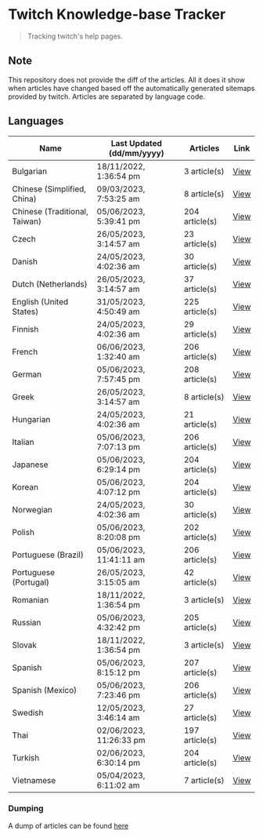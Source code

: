 # Twitch Knowledge-base Tracker
> Tracking twitch's help pages. 

## Note
This repository does not provide the diff of the articles. All it does it show when articles have changed based
off the automatically generated sitemaps provided by twitch. Articles are separated by language code.

## Languages

| Name                          | Last Updated (dd/mm/yyyy) | Articles       | Link                   |
|-------------------------------|---------------------------|----------------|------------------------|
| Bulgarian                     | 18/11/2022, 1:36:54 pm    | 3 article(s)   | [View](docs/bg.md)     |
| Chinese (Simplified, China)   | 09/03/2023, 7:53:25 am    | 8 article(s)   | [View](docs/zh_CN.md)  |
| Chinese (Traditional, Taiwan) | 05/06/2023, 5:39:41 pm    | 204 article(s) | [View](docs/zh_TW.md)  |
| Czech                         | 26/05/2023, 3:14:57 am    | 23 article(s)  | [View](docs/cs.md)     |
| Danish                        | 24/05/2023, 4:02:36 am    | 30 article(s)  | [View](docs/da.md)     |
| Dutch (Netherlands)           | 26/05/2023, 3:14:57 am    | 37 article(s)  | [View](docs/nl_NL.md)  |
| English (United States)       | 31/05/2023, 4:50:49 am    | 225 article(s) | [View](docs/en_US.md)  |
| Finnish                       | 24/05/2023, 4:02:36 am    | 29 article(s)  | [View](docs/fi.md)     |
| French                        | 06/06/2023, 1:32:40 am    | 206 article(s) | [View](docs/fr.md)     |
| German                        | 05/06/2023, 7:57:45 pm    | 208 article(s) | [View](docs/de.md)     |
| Greek                         | 26/05/2023, 3:14:57 am    | 8 article(s)   | [View](docs/el.md)     |
| Hungarian                     | 24/05/2023, 4:02:36 am    | 21 article(s)  | [View](docs/hu.md)     |
| Italian                       | 05/06/2023, 7:07:13 pm    | 206 article(s) | [View](docs/it.md)     |
| Japanese                      | 05/06/2023, 6:29:14 pm    | 204 article(s) | [View](docs/ja.md)     |
| Korean                        | 05/06/2023, 4:07:12 pm    | 204 article(s) | [View](docs/ko.md)     |
| Norwegian                     | 24/05/2023, 4:02:36 am    | 30 article(s)  | [View](docs/no.md)     |
| Polish                        | 05/06/2023, 8:20:08 pm    | 202 article(s) | [View](docs/pl.md)     |
| Portuguese (Brazil)           | 05/06/2023, 11:41:11 am   | 206 article(s) | [View](docs/pt_BR.md)  |
| Portuguese (Portugal)         | 26/05/2023, 3:15:05 am    | 42 article(s)  | [View](docs/pt_PT.md)  |
| Romanian                      | 18/11/2022, 1:36:54 pm    | 3 article(s)   | [View](docs/ro.md)     |
| Russian                       | 05/06/2023, 4:32:42 pm    | 205 article(s) | [View](docs/ru.md)     |
| Slovak                        | 18/11/2022, 1:36:54 pm    | 3 article(s)   | [View](docs/sk.md)     |
| Spanish                       | 05/06/2023, 8:15:12 pm    | 207 article(s) | [View](docs/es.md)     |
| Spanish (Mexico)              | 05/06/2023, 7:23:46 pm    | 206 article(s) | [View](docs/es_MX.md)  |
| Swedish                       | 12/05/2023, 3:46:14 am    | 27 article(s)  | [View](docs/sv.md)     |
| Thai                          | 02/06/2023, 11:26:33 pm   | 197 article(s) | [View](docs/th.md)     |
| Turkish                       | 02/06/2023, 6:30:14 pm    | 204 article(s) | [View](docs/tr.md)     |
| Vietnamese                    | 05/04/2023, 6:11:02 am    | 7 article(s)   | [View](docs/vi.md)     |

### Dumping
A dump of articles can be found [here](docs/RAW.md)